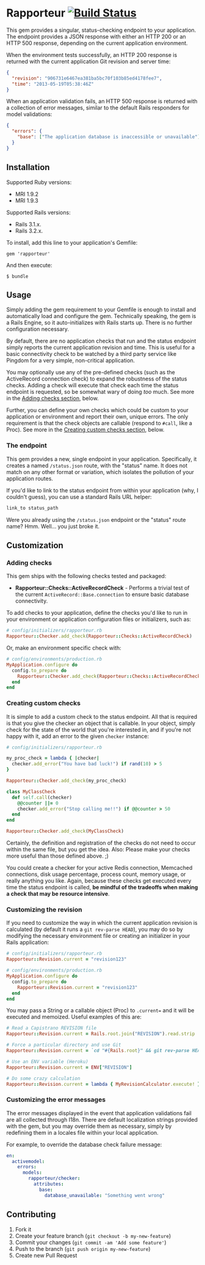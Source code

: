 # Rapporteur [![Build Status](https://travis-ci.org/codeschool/rapporteur.png?branch=master)](https://travis-ci.org/codeschool/rapporteur)

This gem provides a singular, status-checking endpoint to your application. The
endpoint provides a JSON response with either an HTTP 200 or an HTTP 500
response, depending on the current application environment.

When the environment tests successfully, an HTTP 200 response is returned with
the current application Git revision and server time:

```json
{
  "revision": "906731e6467ea381ba5bc70f103b85ed4178fee7",
  "time": "2013-05-19T05:38:46Z"
}
```

When an application validation fails, an HTTP 500 response is returned with a
collection of error messages, similar to the default Rails responders for model
validations:

```json
{
  "errors": {
    "base": ["The application database is inaccessible or unavailable"]
  }
}
```

## Installation

Supported Ruby versions:

* MRI 1.9.2
* MRI 1.9.3

Supported Rails versions:

* Rails 3.1.x.
* Rails 3.2.x.

To install, add this line to your application's Gemfile:

    gem 'rapporteur'

And then execute:

    $ bundle

## Usage

Simply adding the gem requirement to your Gemfile is enough to install and
automatically load and configure the gem. Technically speaking, the gem is a
Rails Engine, so it auto-initializes with Rails starts up. There is no further
configuration necessary.

By default, there are no application checks that run and the status endpoint
simply reports the current application revision and time. This is useful for a
basic connectivity check to be watched by a third party service like Pingdom
for a very simple, non-critical application.

You may optionally use any of the pre-defined checks (such as the ActiveRecord
connection check) to expand the robustness of the status checks. Adding a check
will execute that check each time the status endpoint is requested, so be
somewhat wary of doing _too_ much. See more in the [Adding checks
section](#adding-checks), below.

Further, you can define your own checks which could be custom to your
application or environment and report their own, unique errors.  The only
requirement is that the check objects are callable (respond to `#call`, like a
Proc). See more in the [Creating custom checks
section](#creating-custom-checks), below.

### The endpoint

This gem provides a new, single endpoint in your application. Specifically, it
creates a named `/status.json` route, with the "status" name. It does not match
on any other format or variation, which isolates the pollution of your
application routes.

If you'd like to link to the status endpoint from within your application (why,
I couldn't guess), you can use a standard Rails URL helper:

```ruby
link_to status_path
```

Were you already using the `/status.json` endpoint or the "status" route name?
Hmm. Well... you just broke it.

## Customization

### Adding checks

This gem ships with the following checks tested and packaged:

* **Rapporteur::Checks::ActiveRecordCheck** - Performs a trivial test
  of the current `ActiveRecord::Base.connection` to ensure basic database
  connectivity.

To add checks to your application, define the checks you'd like to run in your
environment or application configuration files or initializers, such as:

```ruby
# config/initializers/rapporteur.rb
Rapporteur::Checker.add_check(Rapporteur::Checks::ActiveRecordCheck)
```

Or, make an environment specific check with:

```ruby
# config/environments/production.rb
MyApplication.configure do
  config.to_prepare do
    Rapporteur::Checker.add_check(Rapporteur::Checks::ActiveRecordCheck)
  end
end
```

### Creating custom checks

It is simple to add a custom check to the status endpoint. All that is required
is that you give the checker an object that is callable. In your object, simply
check for the state of the world that you're interested in, and if you're not
happy with it, add an error to the given `checker` instance:

```ruby
# config/initializers/rapporteur.rb

my_proc_check = lambda { |checker|
  checker.add_error("You have bad luck!") if rand(10) > 5
}

Rapporteur::Checker.add_check(my_proc_check)

class MyClassCheck
  def self.call(checker)
    @@counter ||= 0
    checker.add_error("Stop calling me!!") if @@counter > 50
  end
end

Rapporteur::Checker.add_check(MyClassCheck)
```

Certainly, the definition and registration of the checks do not need to occur
within the same file, but you get the idea. Also: Please make your checks more
useful than those defined above. ;)

You could create a checker for your active Redis connection, Memcached
connections, disk usage percentage, process count, memory usage, or really
anything you like. Again, because these checks get executed every time the
status endpoint is called, **be mindful of the tradeoffs when making a check that
may be resource intensive**.

### Customizing the revision

If you need to customize the way in which the current application revision is
calculated (by default it runs a `git rev-parse HEAD`), you may do so by
modifying the necessary environment file or creating an initializer in your
Rails application:

```ruby
# config/initializers/rapporteur.rb
Rapporteur::Revision.current = "revision123"
```

```ruby
# config/environments/production.rb
MyApplication.configure do
  config.to_prepare do
    Rapporteur::Revision.current = "revision123"
  end
end
```

You may pass a String or a callable object (Proc) to `.current=` and it will be
executed and memoized. Useful examples of this are:

```ruby
# Read a Capistrano REVISION file
Rapporteur::Revision.current = Rails.root.join("REVISION").read.strip

# Force a particular directory and use Git
Rapporteur::Revision.current = `cd "#{Rails.root}" && git rev-parse HEAD`.strip

# Use an ENV variable (Heroku)
Rapporteur::Revision.current = ENV["REVISION"]

# Do some crazy calculation
Rapporteur::Revision.current = lambda { MyRevisionCalculator.execute! }
```

### Customizing the error messages

The error messages displayed in the event that application validations fail are
all collected through I18n. There are default localization strings provided
with the gem, but you may override them as necessary, simply by redefining them
in a locales file within your local application.

For example, to override the database check failure message:

```yaml
en:
  activemodel:
    errors:
      models:
        rapporteur/checker:
          attributes:
            base:
              database_unavailable: "Something went wrong"
```

## Contributing

1. Fork it
2. Create your feature branch (`git checkout -b my-new-feature`)
3. Commit your changes (`git commit -am 'Add some feature'`)
4. Push to the branch (`git push origin my-new-feature`)
5. Create new Pull Request
